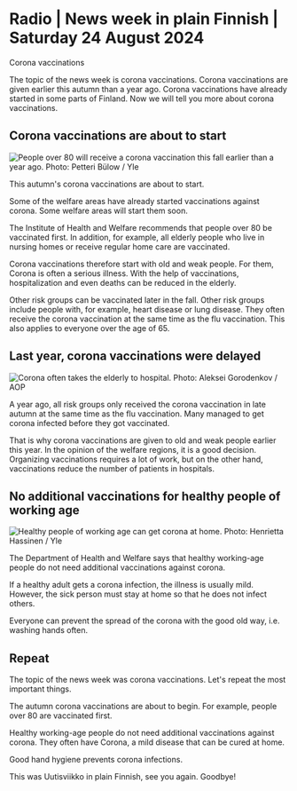# Radio \| News week in plain Finnish \| Saturday 24 August 2024

Corona vaccinations

The topic of the news week is corona vaccinations. Corona vaccinations are given earlier this autumn than a year ago. Corona vaccinations have already started in some parts of Finland. Now we will tell you more about corona vaccinations.

## Corona vaccinations are about to start

![People over 80 will receive a corona vaccination this fall earlier than a year ago. Photo: Petteri Bülow / Yle](https://images.cdn.yle.fi/image/upload/c_crop,h_3375,w_6000,x_0,y_628/ar_1.7777777777777777,c_fill,g_faces,h_431,w_767/dpr_1.0/q_auto:eco/f_auto/fl_lossy/v1616604573/39-77158860215f481cf9b)

This autumn's corona vaccinations are about to start.

Some of the welfare areas have already started vaccinations against corona. Some welfare areas will start them soon.

The Institute of Health and Welfare recommends that people over 80 be vaccinated first. In addition, for example, all elderly people who live in nursing homes or receive regular home care are vaccinated.

Corona vaccinations therefore start with old and weak people. For them, Corona is often a serious illness. With the help of vaccinations, hospitalization and even deaths can be reduced in the elderly.

Other risk groups can be vaccinated later in the fall. Other risk groups include people with, for example, heart disease or lung disease. They often receive the corona vaccination at the same time as the flu vaccination. This also applies to everyone over the age of 65.

## Last year, corona vaccinations were delayed

![Corona often takes the elderly to hospital. Photo: Aleksei Gorodenkov / AOP](https://images.cdn.yle.fi/image/upload/c_crop,h_2880,w_5120,x_0,y_0/ar_1.7777777777777777,c_fill,g_faces,h_431,w_767/dpr_1.0/q_auto:eco/f_auto/fl_lossy/v1687836272/39-1079791640023a047114)

A year ago, all risk groups only received the corona vaccination in late autumn at the same time as the flu vaccination. Many managed to get corona infected before they got vaccinated.

That is why corona vaccinations are given to old and weak people earlier this year. In the opinion of the welfare regions, it is a good decision. Organizing vaccinations requires a lot of work, but on the other hand, vaccinations reduce the number of patients in hospitals.

## No additional vaccinations for healthy people of working age

![Healthy people of working age can get corona at home. Photo: Henrietta Hassinen / Yle](https://images.cdn.yle.fi/image/upload/c_crop,h_3361,w_5987,x_0,y_250/ar_1.7777777777777777,c_fill,g_faces,h_431,w_767/dpr_1.0/q_auto:eco/f_auto/fl_lossy/v1714387783/39-124947465dc85f0cddc1)

The Department of Health and Welfare says that healthy working-age people do not need additional vaccinations against corona.

If a healthy adult gets a corona infection, the illness is usually mild. However, the sick person must stay at home so that he does not infect others.

Everyone can prevent the spread of the corona with the good old way, i.e. washing hands often.

## Repeat

The topic of the news week was corona vaccinations. Let's repeat the most important things.

The autumn corona vaccinations are about to begin. For example, people over 80 are vaccinated first.

Healthy working-age people do not need additional vaccinations against corona. They often have Corona, a mild disease that can be cured at home.

Good hand hygiene prevents corona infections.

This was Uutisviikko in plain Finnish, see you again. Goodbye!
